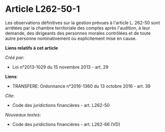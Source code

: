 # Article L262-50-1

Les observations définitives sur la gestion prévues à l'article L. 262-50 sont arrêtées par la chambre territoriale des
comptes après l'audition, à leur demande, des dirigeants des personnes morales contrôlées et de toute autre personne
nominativement ou explicitement mise en cause.

**Liens relatifs à cet article**

_Créé par_:

  - Loi n°2013-1029 du 15 novembre 2013 - art. 29

**Liens**:

  - TRANSFERE: Ordonnance n°2016-1360 du 13 octobre 2016 - art. 39

_Cite_:

  - Code des juridictions financières - art. L262-50

_Nouveaux textes_:

  - Code des juridictions financières - art. L262-66 (VD)
